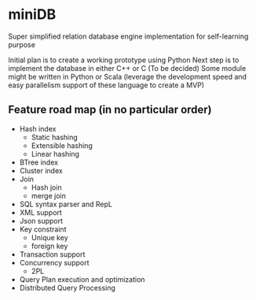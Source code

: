 # miniDB
Super simplified relation database engine implementation for self-learning purpose

Initial plan is to create a working prototype using Python
Next step is to implement the database in either C++ or C (To be decided)
Some module might be written in Python or Scala (leverage the development speed and easy parallelism support of these language to create a MVP)

## Feature road map (in no particular order)

- Hash index
  - Static hashing
  - Extensible hashing
  - Linear hashing
- BTree index
- Cluster index
- Join
  - Hash join
  - merge join
- SQL syntax parser and RepL
- XML support
- Json support
- Key constraint
  - Unique key
  - foreign key
- Transaction support
- Concurrency support
  - 2PL
- Query Plan execution and optimization
- Distributed Query Processing